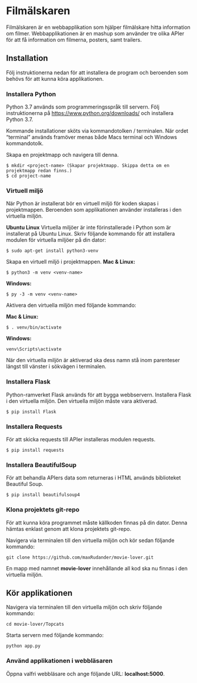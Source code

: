 # Filmälskaren

Filmälskaren är en webbapplikation som hjälper filmälskare hitta information om filmer. Webbapplikationen är en mashup som använder tre olika APIer för att få information om filmerna, posters, samt trailers.

## Installation
Följ instruktionerna nedan för att installera de program och beroenden som behövs för att kunna köra applikationen.

### Installera Python
Python 3.7 används som programmeringsspråk till servern. Följ instruktionerna på https://www.python.org/downloads/ och installera Python 3.7.

Kommande installationer sköts via kommandotolken / terminalen. När ordet “terminal” används framöver menas både Macs terminal och Windows kommandotolk.

Skapa en projektmapp och navigera till denna.
```
$ mkdir <project-name> (Skapar projektmapp. Skippa detta om en projektmapp redan finns.)
$ cd project-name
```

### Virtuell miljö
När Python är installerat bör en virtuell miljö för koden skapas i projektmappen. Beroenden som applikationen använder installeras i den virtuella miljön.

**Ubuntu Linux**
Virtuella miljöer är inte förinstallerade i Python som är installerat på Ubuntu Linux. Skriv följande kommando för att installera modulen för virtuella miljöer på din dator:
```
$ sudo apt-get install python3-venv
```

Skapa en virtuell miljö i projektmappen.
**Mac & Linux:**
```
$ python3 -m venv <venv-name>
```

**Windows:**
```
$ py -3 -m venv <venv-name>
```

Aktivera den virtuella miljön med följande kommando:

**Mac & Linux:**
```
$ . venv/bin/activate
```

**Windows:**
```
venv\Scripts\activate
```

När den virtuella miljön är aktiverad ska dess namn stå inom parenteser längst till vänster i sökvägen i terminalen.

### Installera Flask
Python-ramverket Flask används för att bygga webbservern. Installera Flask i den virtuella miljön. Den virtuella miljön måste vara aktiverad.

```
$ pip install Flask
```

### Installera Requests
För att skicka requests till APIer installeras modulen requests.

```
$ pip install requests
```

### Installera BeautifulSoup
För att behandla APIers data som returneras i HTML används biblioteket Beautiful Soup.

```
$ pip install beautifulsoup4
```

### Klona projektets git-repo
För att kunna köra programmet måste källkoden finnas på din dator. Denna hämtas enklast genom att klona projektets git-repo.

Navigera via terminalen till den virtuella miljön och kör sedan följande kommando:

```
git clone https://github.com/maxRudander/movie-lover.git
```

En mapp med namnet **movie-lover** innehållande all kod ska nu finnas i den virtuella miljön.

## Kör applikationen
Navigera via terminalen till den virtuella miljön och skriv följande kommando:

```
cd movie-lover/Topcats
```

Starta servern med följande kommando:

```
python app.py
```

### Använd applikationen i webbläsaren
Öppna valfri webbläsare och ange följande URL: **localhost:5000**.
